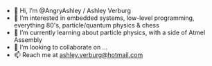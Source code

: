 - 👋 Hi, I’m @AngryAshley / Ashley Verburg
- 👀 I’m interested in embedded systems, low-level programming, everything 80's, particle/quantum physics & chess
- 🌱 I’m currently learning about particle physics, with a side of Atmel Assembly
- 💞️ I’m looking to collaborate on ...
- 📫 Reach me at ashley.verburg@hotmail.com  

<!---
AngryAshley/AngryAshley is a ✨ special ✨ repository because its `README.md` (this file) appears on your GitHub profile.
You can click the Preview link to take a look at your changes.
--->
